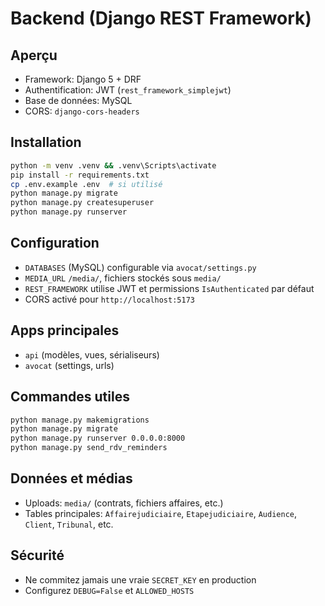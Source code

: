 # Backend (Django REST Framework)

## Aperçu

- Framework: Django 5 + DRF
- Authentification: JWT (`rest_framework_simplejwt`)
- Base de données: MySQL
- CORS: `django-cors-headers`

## Installation

```bash
python -m venv .venv && .venv\Scripts\activate
pip install -r requirements.txt
cp .env.example .env  # si utilisé
python manage.py migrate
python manage.py createsuperuser
python manage.py runserver
```

## Configuration

- `DATABASES` (MySQL) configurable via `avocat/settings.py`
- `MEDIA_URL` `/media/`, fichiers stockés sous `media/`
- `REST_FRAMEWORK` utilise JWT et permissions `IsAuthenticated` par défaut
- CORS activé pour `http://localhost:5173`

## Apps principales

- `api` (modèles, vues, sérialiseurs)
- `avocat` (settings, urls)

## Commandes utiles

```bash
python manage.py makemigrations
python manage.py migrate
python manage.py runserver 0.0.0.0:8000
python manage.py send_rdv_reminders
```

## Données et médias

- Uploads: `media/` (contrats, fichiers affaires, etc.)
- Tables principales: `Affairejudiciaire`, `Etapejudiciaire`, `Audience`, `Client`, `Tribunal`, etc.

## Sécurité

- Ne commitez jamais une vraie `SECRET_KEY` en production
- Configurez `DEBUG=False` et `ALLOWED_HOSTS`















